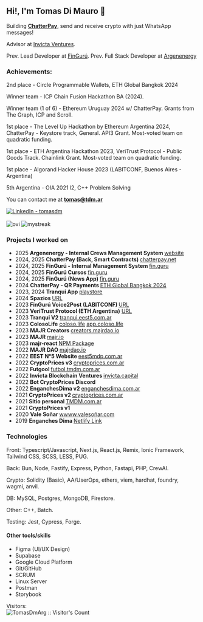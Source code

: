 ## Hi!, I'm Tomas Di Mauro 👋

Building [**ChatterPay**](https://chatterpay.net), send and receive crypto with just WhatsApp messages!

Advisor at [Invicta Ventures](https://invictacrypto.io).

Prev. Lead Developer at [FinGurú](https://fin.guru). 
Prev. Full Stack Developer at [Argenenergy](https://argenenergy.net/)

### Achievements:
2nd place - Circle Programmable Wallets, ETH Global Bangkok 2024

Winner team - ICP Chain Fusion Hackathon BA (2024).

Winner team (1 of 6) - Ethereum Uruguay 2024 w/ ChatterPay. Grants from The Graph, ICP and Scroll.

1st place - The Level Up Hackathon by Ethereum Argentina 2024, ChatterPay - Keystore track, General. API3 Grant. Most-voted team on quadratic funding.

1st place - ETH Argentina Hackathon 2023, VeriTrust Protocol - Public Goods Track.  Chainlink Grant. Most-voted team on quadratic funding.

1st place - Algorand Hacker House 2023 (LABITCONF, Buenos Aires - Argentina) 

5th Argentina - OIA 2021 l2, C++ Problem Solving

You can contact me at <b>tomas@tdm.ar</b>

<a target="_blank" href="https://www.linkedin.com/in/tomasdm/" target="_blank">
   <img alt="LinkedIn - tomasdm" src="https://img.shields.io/badge/LinkedIn-0077B5.svg?&style=for-the-badge&logo=linkedin&logoColor=white" />
</a>
<br><br>

<img src="https://github-readme-stats.vercel.app/api/top-langs?username=TomasDmArg&show_icons=true&locale=en&layout=compact&theme=dark&hide_border=true" alt="ovi" />
<img src="http://github-readme-streak-stats.herokuapp.com?user=TomasDmArg&theme=dark&hide_border=true" alt="mystreak"/>

### Projects I worked on
- 2025 <b> Argenenergy - Internal Crews Management System </b> [website](https://argenenergy.net/)
- 2024, 2025 <b> ChatterPay (Back, Smart Contracts) </b> [chatterpay.net](https://chatterpay.net)
- 2024, 2025 <b> FinGurú - Internal Management System </b> [fin.guru](https://fin.guru/en)
- 2024, 2025 <b> FinGurú Cursos </b> [fin.guru](https://cursos.fin.guru/en)
- 2024, 2025 <b> FinGurú (News App) </b> [fin.guru](https://fin.guru/en)
- 2024 <b> ChatterPay - QR Payments </b> [ETH Global Bangkok 2024](https://ethglobal.com/showcase/chatterpay-j4v66)
- 2023, 2024 <b> Tranqui App </b> [playstore](https://play.google.com/store/apps/details?id=com.tranquiapp.v2&hl=en_IE)
- 2024 <b> Spazios </b> [URL](spazios-frontend-h4p6rtix6a-uc.a.run.app)
- 2023 <b> FinGurú Voice2Post (LABITCONF) </b> [URL](https://finguru-ui-ux-voicetopost-qj44in647a-uc.a.run.app/)
- 2023 <b> VeriTrust Protocol (ETH Argentina)</b> [URL](https://veritrust-front-qj44in647a-uc.a.run.app/)
- 2023 <b> Tranqui V2 </b> [tranqui.eest5.com.ar](tranqui.eest5.com.ar)
- 2023 <b> ColosoLife</b> [coloso.life](https://coloso.life)  [app.coloso.life](https://app.coloso.life)
- 2023 <b> MAJR Creators </b> [creators.majrdao.io](https://creators.majrdao.io)
- 2023 <b> MAJR</b> [majr.io](https://majr.io)
- 2023 <b> majr-react </b> [NPM Package](https://www.npmjs.com/package/majr-react)
- 2022 <b> MAJR DAO </b> [majrdao.io](https://majrdao.io)
- 2022 <b> EEST N°5 Website </b> [eest5mdp.com.ar](https://eest5mdp.com.ar)
- 2022 <b> CryptoPrices v3 </b> [cryptoprices.com.ar](https://cryptoprices.com.ar)
- 2022 <b> Futgool </b> [futbol.tmdm.com.ar](https://futbol.tmdm.com.ar)
- 2022 <b> Invicta Blockchain Ventures </b> [invicta.capital](https://invicta.capital) 
- 2022 <b> Bot CryptoPrices Discord </b>
- 2022 <b> EnganchesDima v2 </b> [enganchesdima.com.ar](https://enganchesdima.com.ar)
- 2021 <b> CryptoPrices v2 </b> [cryptoprices.com.ar](https://cryptoprices.com.ar)
- 2021 <b> Sitio personal </b> [TMDM.com.ar](https://tmdm.com.ar)
- 2021 <b> CryptoPrices v1 </b>
- 2020 <b> Vale Soñar </b> [wwww.valesoñar.com](https://xn--valesoar-i3a.com)
- 2019 <b> Enganches Dima </b> [Netlify Link](https://nervous-easley-7b832c.netlify.app/)
  
### Technologies
Front: Typescript/Javascript, Next.js, React.js, Remix, Ionic Framework, Tailwind CSS, SCSS, LESS, PUG. 

Back: Bun, Node, Fastify, Express, Python, Fastapi, PHP, CrewAI.

Crypto: Solidity (Basic), AA/UserOps, ethers, viem, hardhat, foundry, wagmi, anvil.

DB: MySQL, Postgres, MongoDB, Firestore.

Other: C++, Batch.

Testing: Jest, Cypress, Forge.

#### Other tools/skills
- Figma (UI/UX Design)
- Supabase
- Google Cloud Platform
- Git/GitHub
- SCRUM
- Linux Server
- Postman
- Storybook

Visitors:<br/>
<img src="https://profile-counter.glitch.me/{TomasDmArg}/count.svg" alt="TomasDmArg :: Visitor's Count" />
